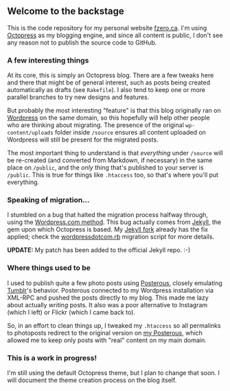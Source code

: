 ## Welcome to the backstage

This is the code repository for my personal website
[fzero.ca](http://fzero.ca). I'm using [Octopress](http://octopress.org)
as my blogging engine, and since all content is public, I don't see any
reason not to publish the source code to GitHub.

### A few interesting things

At its core, this is simply an Octopress blog. There are a few tweaks
here and there that might be of general interest, such as posts being
created automatically as drafts (see `Rakefile`). I also tend to keep one
or more parallel branches to try new designs and features.

But probably the most interesting "feature" is that this blog originally
ran on [Wordpress](http://wordpress.org) on the same domain, so this
hopefully will help other people who are thinking about migrating. The
presence of the original `wp-content/uploads` folder inside `/source`
ensures all content uploaded on Wordpress will still be present for the
migrated posts.

The most important thing to understand is that *everything* under `/source`
will be re-created (and converted from Markdown, if necessary) in the same place on `/public`, 
and the *only* thing that's published to your server is `/public`. 
This is true for things like `.htaccess` too, so that's where you'll put everything.

### Speaking of migration...

I stumbled on a bug that halted the migration process halfway through,
using the [Wordpress.com method](https://github.com/fzero/jekyll/wiki/Blog-Migrations).
This bug actually comes from [Jekyll](http://jekyllrb.com/), the gem upon
which Octopress is based. My [Jekyll fork](https://github.com/fzero/jekyll) already has the fix applied; 
check the [wordpressdotcom.rb](https://github.com/fzero/jekyll/blob/master/lib/jekyll/migrators/wordpressdotcom.rb) 
migration script for more details.

**UPDATE:** My patch has been added to the official Jekyll repo. :-)

### Where things used to be

I used to publish quite a few photo posts using
[Posterous](http://posterous.com), closely emulating
[Tumblr](http://tumblr.com)'s behavior. Posterous connected to my
Wordpress installation via XML-RPC and pushed the posts directly to my
blog. This made me lazy about actually _writing_ posts. It also was a poor
alternative to Instagram (which I left) or Flickr
(which I came back to).

So, in an effort to clean things up, I tweaked my `.htaccess` so all
permalinks to photoposts redirect to the original version on [my
Posterous](http://fzero.posterous.com), which allowed me to keep only
posts with "real" content on my main domain.

### This is a work in progress!

I'm still using the default Octopress theme, but I plan to change that
soon. I will document the theme creation process on the blog
itself.
